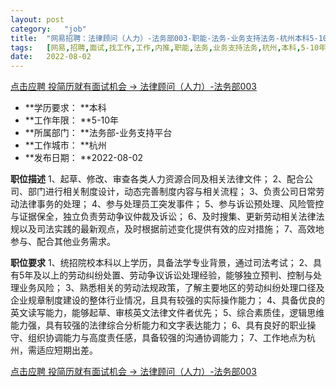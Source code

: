```yaml
---
layout:	post
category:	"job"
title:	"网易招聘：法律顾问（人力）-法务部003-职能-法务-业务支持法务-杭州本科5-10年"
tags:	[网易,招聘,面试,找工作,工作,内推,职能,法务,业务支持法务,杭州,本科,5-10年]
date:	2022-08-02
---
```


[点击应聘 投简历就有面试机会 -> 法律顾问（人力）-法务部003](http://mobile.bole.netease.com/bole/boleDetail?id=41793&employeeId=346f03c3cda5f04c&key=all)



- **学历要求： **本科
- **工作年限： **5-10年
- **所属部门： **法务部-业务支持平台
- **工作城市： **杭州
- **发布日期： **2022-08-02



**职位描述**
1、起草、修改、审查各类人力资源合同及相关法律文件；
2、配合公司、部门进行相关制度设计，动态完善制度内容与相关流程；
3、负责公司日常劳动法律事务的处理；
4、参与处理员工突发事件；
5、参与诉讼预处理、风险管控与证据保全，独立负责劳动争议仲裁及诉讼； 
6、及时搜集、更新劳动相关法律法规以及司法实践的最新观点，及时根据前述变化提供有效的应对措施；
7、高效地参与、配合其他业务需求。



**职位要求**
1、统招院校本科以上学历，具备法学专业背景，通过司法考试；
2、具有5年及以上的劳动纠纷处置、劳动争议诉讼处理经验，能够独立预判、控制与处理业务风险；
3、熟悉相关的劳动法规政策，了解主要地区的劳动纠纷处理口径及企业规章制度建设的整体行业情况，且具有较强的实际操作能力；
4、具备优良的英文读写能力，能够起草、审核英文法律文件者优先；
5、综合素质佳，逻辑思维能力强，具有较强的法律综合分析能力和文字表达能力；
6、具有良好的职业操守、组织协调能力与高度责任感，具备较强的沟通协调能力；
7、工作地点为杭州，需适应短期出差。



[点击应聘 投简历就有面试机会 -> 法律顾问（人力）-法务部003](http://mobile.bole.netease.com/bole/boleDetail?id=41793&employeeId=346f03c3cda5f04c&key=all)
